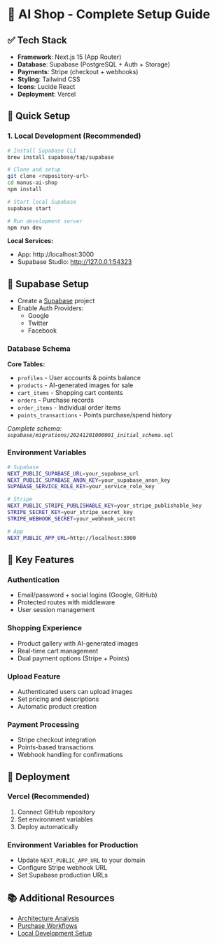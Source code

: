 # 🛒 AI Shop - Complete Setup Guide

## ✅ Tech Stack

- **Framework**: Next.js 15 (App Router)
- **Database**: Supabase (PostgreSQL + Auth + Storage)
- **Payments**: Stripe (checkout + webhooks)
- **Styling**: Tailwind CSS
- **Icons**: Lucide React
- **Deployment**: Vercel

## 🚀 Quick Setup

### 1. Local Development (Recommended)

```bash
# Install Supabase CLI
brew install supabase/tap/supabase

# Clone and setup
git clone <repository-url>
cd manus-ai-shop
npm install

# Start local Supabase
supabase start

# Run development server
npm run dev
```

**Local Services:**

- App: http://localhost:3000
- Supabase Studio: http://127.0.0.1:54323

## 🔐 Supabase Setup

- Create a [Supabase](https://supabase.com) project
- Enable Auth Providers:
  - Google
  - Twitter
  - Facebook

### Database Schema

**Core Tables:**

- `profiles` - User accounts & points balance
- `products` - AI-generated images for sale
- `cart_items` - Shopping cart contents
- `orders` - Purchase records
- `order_items` - Individual order items
- `points_transactions` - Points purchase/spend history

_Complete schema: `supabase/migrations/20241201000001_initial_schema.sql`_

### Environment Variables

```bash
# Supabase
NEXT_PUBLIC_SUPABASE_URL=your_supabase_url
NEXT_PUBLIC_SUPABASE_ANON_KEY=your_supabase_anon_key
SUPABASE_SERVICE_ROLE_KEY=your_service_role_key

# Stripe
NEXT_PUBLIC_STRIPE_PUBLISHABLE_KEY=your_stripe_publishable_key
STRIPE_SECRET_KEY=your_stripe_secret_key
STRIPE_WEBHOOK_SECRET=your_webhook_secret

# App
NEXT_PUBLIC_APP_URL=http://localhost:3000
```

## 🎯 Key Features

### Authentication

- Email/password + social logins (Google, GitHub)
- Protected routes with middleware
- User session management

### Shopping Experience

- Product gallery with AI-generated images
- Real-time cart management
- Dual payment options (Stripe + Points)

### Upload Feature

- Authenticated users can upload images
- Set pricing and descriptions
- Automatic product creation

### Payment Processing

- Stripe checkout integration
- Points-based transactions
- Webhook handling for confirmations

## 🚀 Deployment

### Vercel (Recommended)

1. Connect GitHub repository
2. Set environment variables
3. Deploy automatically

### Environment Variables for Production

- Update `NEXT_PUBLIC_APP_URL` to your domain
- Configure Stripe webhook URL
- Set Supabase production URLs

## 📚 Additional Resources

- [Architecture Analysis](docs/.github/ARCHITECTURE_ANALYSIS.md)
- [Purchase Workflows](docs/.github/augment-workflows.md)
- [Local Development Setup](docs/.github/local-development-setup.md)
